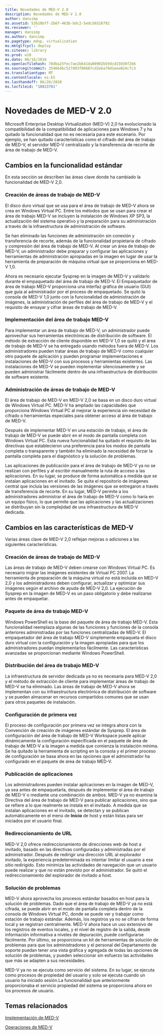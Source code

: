 ```yaml
---
title: Novedades de MED-V 2.0
description: Novedades de MED-V 2.0
author: dansimp
ms.assetid: 53b10bff-2b6f-463b-bdc2-5edc56526792
ms.reviewer: ''
manager: dansimp
ms.author: dansimp
ms.pagetype: mdop, virtualization
ms.mktglfcycl: deploy
ms.sitesec: library
ms.prod: w10
ms.date: 06/16/2016
ms.openlocfilehash: 78dba25fec7ae2bb41da00902b59dcd15030f2b6
ms.sourcegitcommit: 354664bc527d93f80687cd2eba70d1eea024c7c3
ms.translationtype: MT
ms.contentlocale: es-ES
ms.lasthandoff: 06/26/2020
ms.locfileid: "10823701"
---
```

# Novedades de MED-V 2.0


Microsoft Enterprise Desktop Virtualization (MED-V) 2,0 ha evolucionado la compatibilidad de la compatibilidad de aplicaciones para Windows 7 y ha quitado la funcionalidad que no es necesaria para este escenario. Por ejemplo, se han quitado características como el cifrado del área de trabajo de MED-V, el servidor MED-V centralizado y la transferencia de recorte de área de trabajo de MED-V.

## Cambios en la funcionalidad estándar


En esta sección se describen las áreas clave donde ha cambiado la funcionalidad de MED-V 2,0.

### Creación de áreas de trabajo de MED-V

El disco duro virtual que se usa para el área de trabajo de MED-V ahora se crea en Windows Virtual PC. Entre los métodos que se usan para crear el área de trabajo MED-V se incluyen la instalación de Windows XP SP3, la actualización del sistema operativo y la preparación para su administración a través de la infraestructura de administración de software.

Se han eliminado las funciones de administración sin conexión y transferencia de recorte, además de la funcionalidad propietaria de cifrado y compresión del área de trabajo de MED-V. Al crear un área de trabajo de MED-V, un administrador debe preparar y configurar las aplicaciones y herramientas de administración apropiadas en la imagen en lugar de usar la herramienta de preparación de máquina virtual que se proporciona en MED-V 1,0.

Ahora es necesario ejecutar Sysprep en la imagen de MED-V y validarlo durante el empaquetado del área de trabajo de MED-V. El Empaquetador de área de trabajo MED-V proporciona una interfaz gráfica de usuario (GUI) que guía al administrador por el proceso de empaquetado. Se quitó la consola de MED-V 1,0 junto con la funcionalidad de administración de imágenes, la administración de perfiles del área de trabajo de MED-V y el requisito de ensayar y cifrar áreas de trabajo de MED-V.

### Implementación del área de trabajo MED-V

Para implementar un área de trabajo de MED-V, un administrador puede aprovechar sus herramientas electrónicas de distribución de software. El método de extracción de cliente disponible en MED-V 1,0 se quitó y el área de trabajo de MED-V se ha entregado usando métodos fuera de MED-V. Los administradores pueden tratar áreas de trabajo de MED-V como cualquier otro paquete de aplicación y pueden programar implementaciones e instalaciones de MED-V con sus procesos y herramientas existentes. Las instalaciones de MED-V se pueden implementar silenciosamente y se pueden administrar fácilmente dentro de una infraestructura de distribución de software existente.

### Administración de áreas de trabajo de MED-V

El área de trabajo de MED-V en MED-V 2,0 se basa en un disco duro virtual de Windows Virtual PC. MED-V ha ampliado las capacidades que proporciona Windows Virtual PC al mejorar la experiencia sin necesidad de cifrado o herramientas especiales para obtener acceso al área de trabajo de MED-V.

Después de implementar MED-V en una estación de trabajo, el área de trabajo de MED-V se puede abrir en el modo de pantalla completa con Windows Virtual PC. Esta nueva funcionalidad ha quitado el requisito de las directivas que establecieron una preferencia para los modos de pantalla completa o transparente y también ha eliminado la necesidad de forzar la pantalla completa para el diagnóstico y la solución de problemas.

Las aplicaciones de publicación para el área de trabajo de MED-V ya no se realizan con perfiles y al escribir manualmente la ruta de acceso a las aplicaciones. En su lugar, se produce de forma automática a medida que se instalan aplicaciones en el invitado. Se quita el repositorio de imágenes central que incluía las versiones de las imágenes que se entregaron a través de transferencia de recorte. En su lugar, MED-V permite a los administradores administrar el área de trabajo de MED-V como lo haría en un equipo físico, lo que permite que las aplicaciones y las actualizaciones se distribuyan sin la complejidad de una infraestructura de MED-V dedicada.

## Cambios en las características de MED-V


Varias áreas clave de MED-V 2,0 reflejan mejoras o adiciones a las siguientes características.

### Creación de áreas de trabajo de MED-V

Las áreas de trabajo de MED-V deben crearse con Windows Virtual PC. Es necesario migrar las imágenes existentes de Virtual PC 2007. La herramienta de preparación de la máquina virtual no está incluida en MED-V 2,0 y los administradores deben configurar, actualizar y optimizar sus imágenes según el archivo de ayuda de MED-V 2,0. La ejecución de Sysprep en la imagen de MED-V es un paso obligatorio y debe realizarse antes de empaquetar.

### Paquete de área de trabajo MED-V

Windows PowerShell es la base del paquete de área de trabajo MED-V. Esta funcionalidad reemplaza algunas de las funciones y funciones de la consola anteriores administradas por las funciones centralizadas de MED-V. El empaquetador del área de trabajo MED-V simplemente empaqueta el disco duro virtual con la configuración y la imagen apropiadas para que los administradores puedan implementarlos fácilmente. Las características avanzadas se proporcionan mediante Windows PowerShell.

### Distribución del área de trabajo MED-V

La infraestructura de servidor dedicada ya no es necesaria para MED-V 2,0 y el método de extracción de cliente para implementar áreas de trabajo de MED-V se ha eliminado. Las áreas de trabajo de MED-V ahora se implementan con su infraestructura electrónica de distribución de software y se pueden almacenar en recursos compartidos comunes que se usan para otros paquetes de instalación.

### Configuración de primera vez

El proceso de configuración por primera vez se integra ahora con la Convención de creación de imágenes estándar de Sysprep. El área de configuración del área de trabajo de MED-V Workspace puede aplicar dinámicamente la configuración especificada en el paquete de área de trabajo de MED-V a la imagen a medida que comienza la instalación mínima. Se ha quitado la herramienta de scripting en la consola y el primer proceso de configuración se basa ahora en las opciones que el administrador ha configurado en el paquete de área de trabajo MED-V.

### Publicación de aplicaciones

Los administradores pueden instalar aplicaciones en la imagen de MED-V, ya sea antes de empaquetarla, después de implementar el área de trabajo de MED-V o mediante una combinación de ambos. MED-V ya no examina la Directiva del área de trabajo de MED-V para publicar aplicaciones, sino que se refiere a lo que realmente se instala en el invitado. A medida que se instalan aplicaciones en el invitado, se detectan y se publican automáticamente en el menú de **Inicio** de host y están listas para ser iniciados por el usuario final.

### Redireccionamiento de URL

MED-V 2,0 ofrece redireccionamiento de direcciones web de host a invitado, basado en las directivas configuradas y administradas por el administrador. Después de redirigir una dirección URL al explorador invitado, la experiencia predeterminada es intentar limitar el usuario a ese sitio redirigido. Esto minimiza las actividades de navegación que un usuario puede realizar y que no están previsto por el administrador. Se quitó el redireccionamiento del explorador de invitado a host.

### Solución de problemas

MED-V ahora aprovecha los procesos estándar basados en host para la solución de problemas. Dado que el área de trabajo de MED-V ya no está cifrada, se puede abrir en el modo de pantalla completa dentro de la consola de Windows Virtual PC, donde se puede ver y trabajar como estación de trabajo estándar. Además, los registros ya no se cifran de forma local y se registran centralmente. MED-V ahora hace un uso extensivo de los registros de eventos locales, y el nivel de registro de la salida, desde información informativa a niveles de depuración, puede configurarse fácilmente. Por último, se proporciona un kit de herramientas de solución de problemas para que los administradores y el personal del Departamento de soporte puedan tener una vista gráfica y agregada de todas las opciones de solución de problemas, y pueden seleccionar sin esfuerzo las actividades que más se adapten a sus necesidades.

MED-V ya no se ejecuta como servicio del sistema. En su lugar, se ejecuta como procesos de propiedad del usuario y solo se ejecuta cuando un usuario ha iniciado sesión.La funcionalidad que anteriormente proporcionaba el servicio propiedad del sistema se proporciona ahora en los procesos de usuario.

## Temas relacionados


[Implementación de MED-V](deployment-of-med-v.md)

[Operaciones de MED-V](operations-for-med-v.md)

 

 





